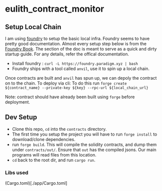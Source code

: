 # eulith_contract_monitor

## Setup Local Chain
I am using [foundry](https://github.com/foundry-rs/foundry) to setup the basic local infra. Foundry seems to have pretty good documentation. Almost every setup step below is from the [Foundry Book](https://book.getfoundry.sh/). The section of the doc is meant to serve as a quick and dirty startup guide. For any details, refer the offical documentation.

- Install foundry : `curl -L https://foundry.paradigm.xyz | bash`
- Foundry ships with a tool called `anvil`,  use it to spin up a local chain.

Once contracts are built and `anvil` has spun up, we can depoly the contract on to the chain. 
To deploy via cli: To do this run `forge create ${contract_name} --private-key ${key} --rpc-url ${local_chain_url}`

Note: contract should have already been built using `forge` before deployment.


## Dev Setup
- Clone this repo, `cd` into the `contracts` directory.
- The first time you setup the project you will have to run `forge install` to download/clone dependencies.
- run `forge build`. This will compile the solidity contracts, and dump them under `contracts/out/`. Ensure that `out` has the compiled jsons. Our main programs will read files from this location. 
- `cd` back to the root dir, and run `cargo run`.


### Libs used
(Cargo.toml)[./app/Cargo.toml]
